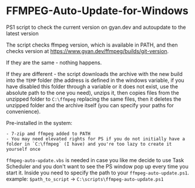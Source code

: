 # FFMPEG-Auto-Update-for-Windows
PS1 script to check the current version on gyan.dev and autoupdate to the latest version

The script checks ffmpeg version, which is available in PATH, and then checks version at https://www.gyan.dev/ffmpeg/builds/git-version.

If they are the same - nothing happens.

If they are different - the script downloads the archive with the new build into the `TEMP` folder (the address is defined in the windows variable, if you have disabled this folder through a variable or it does not exist, use the absolute path to the one you need), unzips it, then copies files from the unzipped folder to `C:\ffmpeg` replacing the same files, then it deletes the unzipped folder and the archive itself (you can specify your paths for convenience).

Pre-installed in the system:
```
- 7-zip amd ffmpeg added to PATH
- You may need elevated rights for PS if you do not initially have a folder in `C:\ffmpeg` (I have) and you're too lazy to create it yourself once
```

`ffmpeg-auto-update.vbs` is needed in case you like me decide to use Task Scheduler and you don't want to see the PS window pop up every time you start it. Inside you need to specify the path to your `ffmpeg-auto-update.ps1`. example: `$path_to_script` -> `C:\scripts\ffmpeg-auto-update.ps1`
